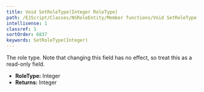```yaml
---
title: Void SetRoleType(Integer RoleType)
path: /EJScript/Classes/NSRoleEntity/Member functions/Void SetRoleType(Integer p_0)
intellisense: 1
classref: 1
sortOrder: 6837
keywords: SetRoleType(Integer)
---
```



The role type. Note that changing this field has no effect, so treat this as a read-only field.



* **RoleType:** Integer
* **Returns:** Integer


